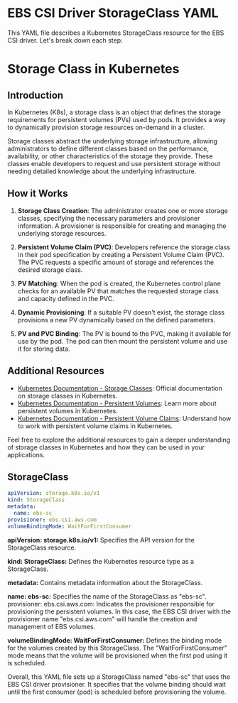 # EBS CSI Driver StorageClass YAML

This YAML file describes a Kubernetes StorageClass resource for the EBS CSI driver. Let's break down each step:

# Storage Class in Kubernetes

## Introduction

In Kubernetes (K8s), a storage class is an object that defines the storage requirements for persistent volumes (PVs) used by pods. It provides a way to dynamically provision storage resources on-demand in a cluster.

Storage classes abstract the underlying storage infrastructure, allowing administrators to define different classes based on the performance, availability, or other characteristics of the storage they provide. These classes enable developers to request and use persistent storage without needing detailed knowledge about the underlying infrastructure.

## How it Works

1. **Storage Class Creation**: The administrator creates one or more storage classes, specifying the necessary parameters and provisioner information. A provisioner is responsible for creating and managing the underlying storage resources.

2. **Persistent Volume Claim (PVC)**: Developers reference the storage class in their pod specification by creating a Persistent Volume Claim (PVC). The PVC requests a specific amount of storage and references the desired storage class.

3. **PV Matching**: When the pod is created, the Kubernetes control plane checks for an available PV that matches the requested storage class and capacity defined in the PVC.

4. **Dynamic Provisioning**: If a suitable PV doesn't exist, the storage class provisions a new PV dynamically based on the defined parameters.

5. **PV and PVC Binding**: The PV is bound to the PVC, making it available for use by the pod. The pod can then mount the persistent volume and use it for storing data.

## Additional Resources

- [Kubernetes Documentation - Storage Classes](https://kubernetes.io/docs/concepts/storage/storage-classes/): Official documentation on storage classes in Kubernetes.
- [Kubernetes Documentation - Persistent Volumes](https://kubernetes.io/docs/concepts/storage/persistent-volumes/): Learn more about persistent volumes in Kubernetes.
- [Kubernetes Documentation - Persistent Volume Claims](https://kubernetes.io/docs/concepts/storage/persistent-volume-claims/): Understand how to work with persistent volume claims in Kubernetes.

Feel free to explore the additional resources to gain a deeper understanding of storage classes in Kubernetes and how they can be used in your applications.


## StorageClass 

```yaml
apiVersion: storage.k8s.io/v1
kind: StorageClass
metadata:
  name: ebs-sc
provisioner: ebs.csi.aws.com
volumeBindingMode: WaitForFirstConsumer
```

**apiVersion: storage.k8s.io/v1:** Specifies the API version for the StorageClass resource.

**kind: StorageClass:** Defines the Kubernetes resource type as a StorageClass.

**metadata:** Contains metadata information about the StorageClass.

**name: ebs-sc:** Specifies the name of the StorageClass as "ebs-sc".
provisioner: ebs.csi.aws.com: Indicates the provisioner responsible for provisioning the persistent volumes. In this case, the EBS CSI driver with the provisioner name "ebs.csi.aws.com" will handle the creation and management of EBS volumes.

**volumeBindingMode: WaitForFirstConsumer:** Defines the binding mode for the volumes created by this StorageClass. The "WaitForFirstConsumer" mode means that the volume will be provisioned when the first pod using it is scheduled.

Overall, this YAML file sets up a StorageClass named "ebs-sc" that uses the EBS CSI driver provisioner. It specifies that the volume binding should wait until the first consumer (pod) is scheduled before provisioning the volume.